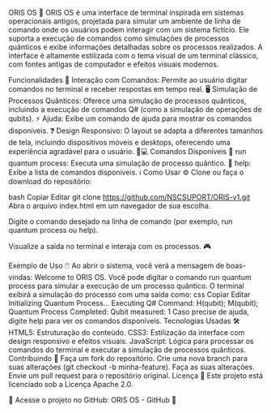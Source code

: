 ORIS OS 🚀
ORIS OS é uma interface de terminal inspirada em sistemas operacionais antigos, projetada para simular um ambiente de linha de comando onde os usuários podem interagir com um sistema fictício. Ele suporta a execução de comandos como simulações de processos quânticos e exibe informações detalhadas sobre os processos realizados. A interface é altamente estilizada com o tema visual de um terminal clássico, com fontes antigas de computador e efeitos visuais modernos.

Funcionalidades 🔧
Interação com Comandos: Permite ao usuário digitar comandos no terminal e receber respostas em tempo real. 🖥️
Simulação de Processos Quânticos: Oferece uma simulação de processos quânticos, incluindo a execução de comandos Q# (como a simulação de operações de qubits). ⚡
Ajuda: Exibe um comando de ajuda para mostrar os comandos disponíveis. ❓
Design Responsivo: O layout se adapta a diferentes tamanhos de tela, incluindo dispositivos móveis e desktops, oferecendo uma experiência agradável para o usuário. 📱💻
Comandos Disponíveis 📝
run quantum process: Executa uma simulação de processo quântico. 💫
help: Exibe a lista de comandos disponíveis. ℹ️
Como Usar ⚙️
Clone ou faça o download do repositório:

bash
Copiar
Editar
git clone https://github.com/NSCSUPORT/ORIS-v1.git
Abra o arquivo index.html em um navegador de sua escolha.

Digite o comando desejado na linha de comando (por exemplo, run quantum process ou help).

Visualize a saída no terminal e interaja com os processos. 🎮

Exemplo de Uso 🖱️
Ao abrir o sistema, você verá a mensagem de boas-vindas: Welcome to ORIS OS.
Você pode digitar o comando run quantum process para simular a execução de um processo quântico. O terminal exibirá a simulação do processo com uma saída como:
css
Copiar
Editar
Initializing Quantum Process...
Executing Q# Command: H(qubit); M(qubit);
Quantum Process Completed: Qubit measured: 1
Caso precise de ajuda, digite help para ver os comandos disponíveis.
Tecnologias Usadas 🛠️
HTML5: Estruturação do conteúdo.
CSS3: Estilização da interface com design responsivo e efeitos visuais.
JavaScript: Lógica para processar os comandos do terminal e executar a simulação de processos quânticos.
Contribuindo 🤝
Faça um fork do repositório.
Crie uma nova branch para suas alterações (git checkout -b minha-feature).
Faça as suas alterações.
Envie um pull request para o repositório original.
Licença 📜
Este projeto está licenciado sob a Licença Apache 2.0.

🎉 Acesse o projeto no GitHub: ORIS OS - GitHub 🎉










